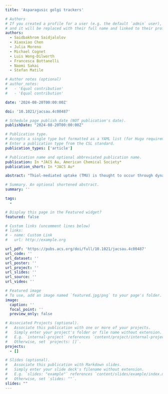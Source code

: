 ```yaml
---
title: 'Asparagusic golgi trackers'

# Authors
# If you created a profile for a user (e.g. the default `admin` user), write the username (folder name) here
# and it will be replaced with their full name and linked to their profile.
authors:
  - Saidbakhrom Saidjalolov
  - Xiaoxiao Chen
  - Julia Moreno
  - Michael Cognet
  - Luis Wong-Dilworth
  - Francesca Bottanelli
  - Naomi Sakai
  - Stefan Matile

# Author notes (optional)
# author_notes:
#   - 'Equal contribution'
#   - 'Equal contribution'

date: '2024-08-20T00:00:00Z'

doi: '10.1021/jacsau.4c00487'

# Schedule page publish date (NOT publication's date).
publishDate: "2024-08-20T00:00:00Z"

# Publication type.
# Accepts a single type but formatted as a YAML list (for Hugo requirements).
# Enter a publication type from the CSL standard.
publication_types: ['article']

# Publication name and optional abbreviated publication name.
publication: In *JACS Au, American Chemical Society*
publication_short: In *JACS Au*

abstract: "Thiol-mediated uptake (TMU) is thought to occur through dynamic covalent cascade exchange networks. Here we show that the cascade accounting for TMU of asparagusic acid derivatives (AspA) ends in the Golgi apparatus (G) and shifts from disulfide to thioester exchange with palmitoyl transferases as the final exchange partner. As a result, AspA combined with pH-sensitive fluoresceins, red-shifted silicon-rhodamines, or mechanosensitive flipper probes selectively labels the Golgi apparatus in fluorescence microscopy images in living and fixed cells. AspA Golgi trackers work without cellular engineering and excel with speed, simplicity, generality, and compatibility with G/ER and cis/trans discrimination, morphological changes, anterograde vesicular trafficking, and superresolution imaging by stimulated emission depletion microscopy. Golgi flippers in particular can image membrane order and tension in the Golgi and, if desired, at the plasma membrane during TMU."

# Summary. An optional shortened abstract.
summary: ''

tags:
  - 

# Display this page in the Featured widget?
featured: false

# Custom links (uncomment lines below)
# links:
# - name: Custom Link
#   url: http://example.org

url_pdf: 'https://pubs.acs.org/doi/full/10.1021/jacsau.4c00487'
url_code: ''
url_dataset: ''
url_poster: ''
url_project: ''
url_slides: ''
url_source: ''
url_video: ''

# Featured image
# To use, add an image named `featured.jpg/png` to your page's folder.
image:
  caption: ''
  focal_point: ''
  preview_only: false

# Associated Projects (optional).
#   Associate this publication with one or more of your projects.
#   Simply enter your project's folder or file name without extension.
#   E.g. `internal-project` references `content/project/internal-project/index.md`.
#   Otherwise, set `projects: []`.
projects:
  - []

# Slides (optional).
#   Associate this publication with Markdown slides.
#   Simply enter your slide deck's filename without extension.
#   E.g. `slides: "example"` references `content/slides/example/index.md`.
#   Otherwise, set `slides: ""`.
slides: ""
---
```


<!-- {{% callout note %}}
Click the _Cite_ button above to demo the feature to enable visitors to import publication metadata into their reference management software.
{{% /callout %}}

{{% callout note %}}
Create your slides in Markdown - click the _Slides_ button to check out the example.
{{% /callout %}}

Add the publication's **full text** or **supplementary notes** here. You can use rich formatting such as including [code, math, and images](https://docs.hugoblox.com/content/writing-markdown-latex/). -->
